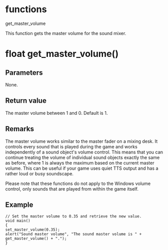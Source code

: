 # functions

get_master_volume

  


This function gets the master volume for the sound mixer.  


# float get_master_volume()

## Parameters

None.

## Return value

The master volume between 1 and 0. Default is 1.

## Remarks

The master volume works similar to the master fader on a mixing desk. It controls every sound that is played during the game and works independently of a sound object's volume control. This means that you can continue treating the volume of individual sound objects exactly the same as before, where 1 is always the maximum based on the current master volume. This can be useful if your game uses quiet TTS output and has a rather loud or busy soundscape.

Please note that these functions do not apply to the Windows volume control, only sounds that are played from within the game itself.

## Example
    
    
    // Set the master volume to 0.35 and retrieve the new value.
    void main()
    {
    set_master_volume(0.35);
    alert("Sound master volume", "The sound master volume is " + get_master_volume() + ".");
    }
    
